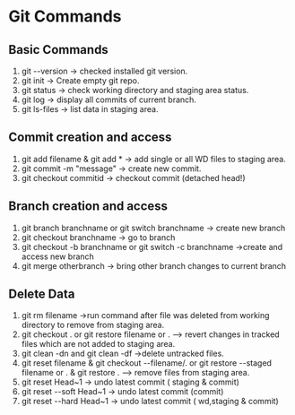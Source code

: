 # Git Commands

## Basic Commands 

  1. git --version  -> checked installed git version.
  2. git init -> Create empty git repo.
  3. git status -> check working directory and staging area status.
  4. git log -> display all commits of current branch.
  5. git ls-files -> list data in staging area.
  
  
 ## Commit creation and access
 
  1. git add filename & git add * -> add single or all WD files to staging area.
  2. git commit -m "message" -> create new commit.
  3. git checkout commitid -> checkout commit (detached head!)
  
  ## Branch creation and access
  
   1. git branch branchname or git switch branchname -> create new branch 
   2. git checkout branchname -> go to branch
   3. git checkout -b branchname or git switch -c branchname ->create and access new branch
   4. git merge otherbranch -> bring other branch changes to current branch
   
   ## Delete Data 
   
   1. git rm filename ->run command after file was deleted from working directory to remove from staging area.
   2. git checkout . or git restore filename or . --> revert changes in tracked files which are not added to staging area.
   3. git clean -dn and git clean -df ->delete untracked files.
   4. git reset filename & git checkout --filename/.  or git restore --staged filename or . & git restore . --> remove files from staging area.
   5. git reset  Head~1 -> undo latest commit ( staging & commit)
   6. git reset --soft Head~1 -> undo latest commit (commit)
   7. git reset --hard Head~1 -> undo latest commit ( wd,staging & commit)
      
  
